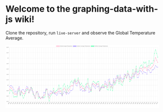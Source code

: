# Welcome to the graphing-data-with-js wiki!

Clone the repository, run `live-server` and observe the Global Temperature Average.

![Data Plotted](https://github.com/sahil9001/graphing-data-with-js/blob/master/image.png)
